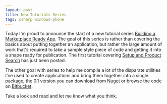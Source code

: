 ```yaml
---
layout: post
title: New Tutorials Series
tags: csharp windows-phone
---
```


Today I'm proud to announce the start of a new tutorial series [Building a Marketplace Ready App][1]. The goal of this series is rather than covering the basics about putting together an application, but rather the large amount of work that's required to take a sample style piece of code and getting it into a shape ready for publication. The first tutorial covering [Setup and Product Search][2] has just been posted.

The other goal with series to help me compile a lot of the disparate utilities I've used to create applications and bring them together into a single package, the 0.1 version you can download from [Nuget][3] or browse the code on [Bitbucket][4].

Take a look and read and let me know what you think.
 
[1]: http://compiledexperience.com/windows-phone/tutorials
[2]: http://compiledexperience.com/windows-phone/tutorials/setup-and-product-search
[3]: http://nuget.org/packages/CompiledExperience.Phone.Toolkit
[4]: https://bitbucket.org/nigel.sampson/compiled-experience-toolkit/overview
